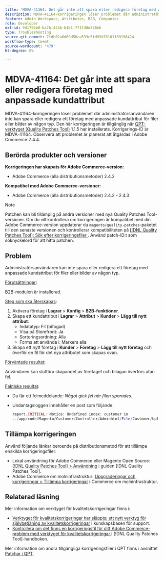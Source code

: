 ```yaml
---
title: 'MDVA-41164: Det går inte att spara eller redigera företag med anpassade kundattribut'
description: MDVA-41164-korrigeringen löser problemet där administratörsanvändaren inte kan spara eller redigera ett företag med anpassade kundattribut för filer eller bilder av någon typ. Den här korrigeringen är tillgänglig när [QPT-verktyget (Quality Patches Tool)](https://experienceleague.adobe.com/en/docs/commerce-operations/tools/quality-patches-tool/quality-patches-tool-to-self-serve-quality-patches) 1.1.5 är installerat. Korrigerings-ID är MDVA-41164. Observera att problemet är planerat att åtgärdas i Adobe Commerce 2.4.4.
feature: Admin Workspace, Attributes, B2B, Companies
role: Developer
exl-id: 9d1792e0-ba7b-444b-b1b1-771fd0e328eb
type: Troubleshooting
source-git-commit: 7fdb02a6d89d50ea593c5fd99d78101f89198424
workflow-type: tm+mt
source-wordcount: '479'
ht-degree: 0%

---
```


# MDVA-41164: Det går inte att spara eller redigera företag med anpassade kundattribut

MDVA-41164-korrigeringen löser problemet där administratörsanvändaren inte kan spara eller redigera ett företag med anpassade kundattribut för filer eller bilder av någon typ. Den här korrigeringen är tillgänglig när [QPT-verktyget (Quality Patches Tool)](https://experienceleague.adobe.com/en/docs/commerce-operations/tools/quality-patches-tool/quality-patches-tool-to-self-serve-quality-patches) 1.1.5 har installerats. Korrigerings-ID är MDVA-41164. Observera att problemet är planerat att åtgärdas i Adobe Commerce 2.4.4.

## Berörda produkter och versioner

**Korrigeringen har skapats för Adobe Commerce-version:**

* Adobe Commerce (alla distributionsmetoder) 2.4.2

**Kompatibel med Adobe Commerce-versioner:**

* Adobe Commerce (alla distributionsmetoder) 2.4.2 - 2.4.3

>[!NOTE]
>
>Patchen kan bli tillämplig på andra versioner med nya Quality Patches Tool-versioner. Om du vill kontrollera om korrigeringen är kompatibel med din Adobe Commerce-version uppdaterar du `magento/quality-patches`-paketet till den senaste versionen och kontrollerar kompatibiliteten på [[!DNL Quality Patches Tool]: Sök efter korrigeringsfiler ](https://experienceleague.adobe.com/en/docs/commerce-operations/tools/quality-patches-tool/quality-patches-tool-to-self-serve-quality-patches). Använd patch-ID:t som söknyckelord för att hitta patchen.

## Problem

Administratörsanvändaren kan inte spara eller redigera ett företag med anpassade kundattribut för filer eller bilder av någon typ.

<u>Förutsättningar</u>:

B2B-modulen är installerad.

<u>Steg som ska återskapas</u>:

1. Aktivera företag i **Lagrar** > **Konfig** > **B2B-funktioner**.
1. Skapa ett kundattribut i **Lagrar** > **Attribut** > **Kunder** > **Lägg till nytt attribut**:
   * Indatatyp: Fil (bifogad)
   * Visa på Storefront: Ja
   * Sorteringsordning: Alla
   * Forms att använda i: Markera alla
1. Skapa ett nytt företag i **Kunder** > **Företag** > **Lägg till nytt företag** och överför en fil för det nya attributet som skapas ovan.

<u>Förväntade resultat</u>:

Användaren kan slutföra skapandet av företaget och bilagan överförs utan fel.

<u>Faktiska resultat</u>:

* Du får ett felmeddelande: *Något gick fel när filen sparades.*
* Undantagsloggen innehåller en post som följande:

  ```php
  report.CRITICAL: Notice: Undefined index: customer in
  ../app/code/Magento/Customer/Controller/Adminhtml/File/Customer/Upload.php on line 69
  ```

## Tillämpa korrigeringen

Använd följande länkar beroende på distributionsmetod för att tillämpa enskilda korrigeringsfiler:

* Lokal användning för Adobe Commerce eller Magento Open Source: [[!DNL Quality Patches Tool] > Användning ](/help/tools/quality-patches-tool/usage.md) i guiden [!DNL Quality Patches Tool].
* Adobe Commerce om molninfrastruktur: [Uppgraderingar och korrigeringar > Tillämpa korrigeringar](https://experienceleague.adobe.com/docs/commerce-cloud-service/user-guide/develop/upgrade/apply-patches.html) i Commerce om molninfrastruktur.

## Relaterad läsning

Mer information om verktyget för kvalitetskorrigeringar finns i:

* [Verktyget för kvalitetskorrigeringar har släppts: ett nytt verktyg för självbetjäning av kvalitetskorrigeringar](https://experienceleague.adobe.com/en/docs/commerce-operations/tools/quality-patches-tool/quality-patches-tool-to-self-serve-quality-patches) i kunskapsbasen för support.
* [Kontrollera om det finns en korrigeringsfil för ditt Adobe Commerce-problem med verktyget för kvalitetskorrigeringar ](/help/tools/quality-patches-tool/patches-available-in-qpt/check-patch-for-magento-issue-with-magento-quality-patches.md) i [!DNL Quality Patches Tool]-handboken.

Mer information om andra tillgängliga korrigeringsfiler i QPT finns i avsnittet [Patchar i QPT](https://support.magento.com/hc/en-us/sections/360010506631-Patches-available-in-MQP-tool-).
